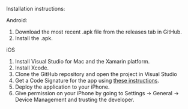 Installation instructions:

Android:
1. Download the most recent .apk file from the releases tab in GitHub.
2. Install the .apk.

iOS
1. Install Visual Studio for Mac and the Xamarin platform.
2. Install Xcode.
3. Clone the GitHub repository and open the project in Visual Studio
4. Get a Code Signature for the app using <a href="https://blog.ionicframework.com/deploying-to-a-device-without-an-apple-developer-account/">these instructions</a>.
5. Deploy the application to your iPhone.
6. Give permission on your iPhone by going to Settings -> General -> Device Management and trusting the developer.